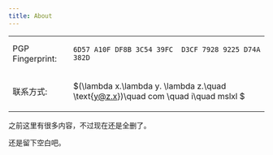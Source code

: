 ```yaml
---
title: About
---
```


<center>
<table>
<tr>
<td>PGP Fingerprint:</td>
<td>

`6D57 A10F DF8B 3C54 39FC  D3CF 7928 9225 D74A 382D`

</td>

</tr>
<tr>

<td>
联系方式: 
</td>

<td>

$(\lambda x.\lambda y. \lambda z.\quad \text{y@z.x})\quad com \quad i\quad mslxl \$

</td>
</tr>
</table>
</center>

之前这里有很多内容，不过现在还是全删了。

还是留下空白吧。





